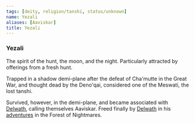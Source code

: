 ```yaml
---
tags: [deity, religion/tanshi, status/unknown]
name: Yezali
aliases: [Aaviskar]
title: Yezali
---
```


### Yezali

The spirit of the hunt, the moon, and the night. Particularly attracted by offerings from a fresh hunt. 

Trapped in a shadow demi-plane after the defeat of Cha'mutte in the Great War, and thought dead by the Deno'qai, considered one of the Meswati, the lost tanshi. 

Survived, however, in the demi-plane, and became associated with [Delwath](<../../../people/pcs/dunmar-fellowship/delwath.md>), calling themselves Aaviskar. Freed finally by [Delwath](<../../../people/pcs/dunmar-fellowship/delwath.md>) in his [adventures](<../../../campaigns/dunmari-frontier/session-notes/session-51-52-dufr.md>) in the Forest of Nightmares.  


